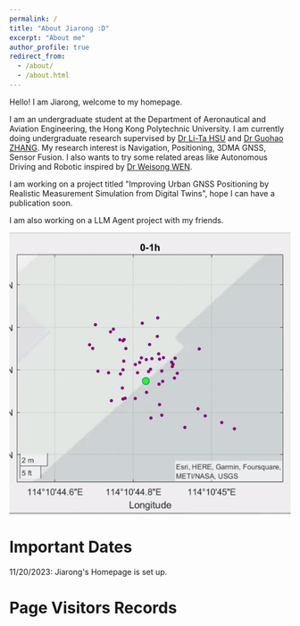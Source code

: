 ```yaml
---
permalink: /
title: "About Jiarong :D"
excerpt: "About me"
author_profile: true
redirect_from: 
  - /about/
  - /about.html
---
```



Hello! I am Jiarong, welcome to my homepage.

I am an undergraduate student at the Department of Aeronautical and Aviation Engineering, the Hong Kong Polytechnic University. I am currently doing undergraduate research supervised by [Dr Li-Ta HSU](https://www.polyu.edu.hk/aae/people/academic-staff/dr-hsu-li-ta/) and [Dr Guohao ZHANG](https://www.polyu.edu.hk/aae/people/academic-staff/dr-zhang-guohao/). My research interest is Navigation, Positioning, 3DMA GNSS, Sensor Fusion. I also wants to try some related areas like Autonomous Driving and Robotic inspired by [Dr Weisong WEN](https://www.polyu.edu.hk/aae/people/academic-staff/dr-wen-weisong/).

I am working on a project titled "Improving Urban GNSS Positioning by Realistic Measurement Simulation from Digital Twins", hope I can have a publication soon.

I am also working on a LLM Agent project with my friends.

![](../images/gif1.gif)

Important Dates
======
11/20/2023: Jiarong's Homepage is set up.

Page Visitors Records
======
<script type="text/javascript" id="clstr_globe" src="//clustrmaps.com/globe.js?d=ng3WPvSCmikdN1duWfsgFHJQG8UkcSzdTkdRcBeKM8Q"></script>
